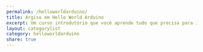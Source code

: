 ```yaml
---
permalink: /helloworldarduino/
title: Argiso em Hello World Arduino
excerpt: Um curso introdutório que você aprende tudo que precisa para inciar seus projetos com o Arduino, aqui estão os post relativo a este curso.
layout: categorylist
category: helloworldarduino
share: true 
---
```




